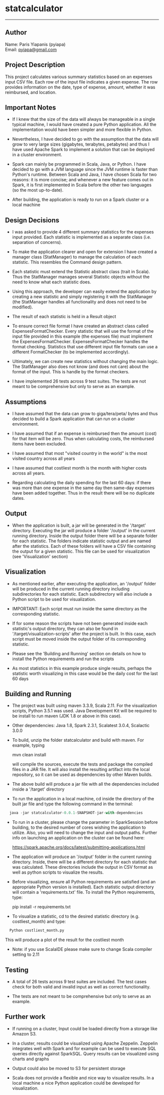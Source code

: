 # statcalculator #
- - - -

## Author ##

Name:  Paris Yiapanis (pyiapa)  
Email: pyiapa@gmail.com


## Project Description ##

This project calculates various summary statistics based on an expenses input CSV file.
Each row of the input file indicates a given expense. The row provides information on the date, 
type of expense, amount, whether it was reimbursed, and location.


## Important Notes ##

* If I knew that the size of the data will always be manageable in a single typical machine,
I would have created a pure Python application. All the implementation would have been simpler
and more flexible in Python.

* Nevertheless, I have decided to go with the assumption that the data will grow to very large 
sizes (gigabytes, terabytes, petabytes) and thus I have used Apache Spark to implement a solution
that can be deployed in a cluster environment.

* Spark can mainly be programmed in Scala, Java, or Python. I have decided to go with a JVM language
since the JVM runtime is faster than Python's runtime. Between Scala and Java, I have chosen Scala
for two reasons: it is more concise; and  whenever a new feature comes out in Spark,
it is first implemented in Scala before the other two languages (so the most up-to-date).

* After building, the application is ready to run on a Spark cluster or a local machine

## Design Decisions ##

* I was asked to provide 4 different summary statistics for the expenses input provided.
Each statistic is implemented as a separate class (i.e. separation of concerns).

* To make the application clearer and open for extension I have created a 
manager class (StatManager) to manage the calculation of each statistic. This resembles 
the Command design pattern.

* Each statistic must extend the Statistic abstract class (trait in Scala). 
Thus the StatManager manages several Statistic objects without the need to know what each statistic does.

* Using this approach, the developer can easily extend the application by creating a new statistic 
and simply registering it with the StatManager (the StatManager handles all functionality and does not need to be modified).

* The result of each statistic is held in a Result object

* To ensure correct file format I have created an abstract class called ExpensesFormatChecker. Every
statistic that will use the format of the input file provided in this example (the expenses file) must
implement the ExpensesFormatChecker. ExpensesFormatChecker handles the format checking. Statistics
that use different input file formats can use a different FormatChecker (to be implemented accordingly).

* Ultimately, we can create new statistics without changing the main logic. The StatManager also does
not know (and does not care) about the format of the input. This is handle by the format checkers.

* I have implemented 26 tests across 9 test suites. The tests are not meant to be comprehensive 
but only to serve as an example.

## Assumptions ##
 
 * I have assumed that the data can grow to giga/tera/peta/ bytes and thus decided to build a Spark application
 that can run on a cluster environment. 
 
 * I have assumed that if an expense is reimbursed then the amount (cost) for that item will be zero.
 Thus when calculating costs, the reimbursed items have been excluded.
 
 * I have assumed that most "visited country in the world" is the most visited country across all years
 
 * I have assumed that costliest month is the month with higher costs across all years.
 
 * Regarding calculating the daily spending for the last 60 days: if there was more than one expense in the same
 day then same-day expenses have been added together. Thus in the result there will be no duplicate dates.
 
## Output ##
 
 * When the application is built, a jar will be generated in the '/target' directory. Executing the jar will produce a folder '/output'
 in the current running directory. Inside the output folder there will be a separate folder for each 
 statistic. The folders indicate statistic output and are named after the statistics. Each of these folders will have 
 a CSV file containing the output for a given statistic. This file can be used for visualization (see 'Visualization' section)
 
## Visualization ##
 
 * As mentioned earlier, after executing the application, an '/output' folder will be produced in the
 current running directory including subdirectories for each statistic. Each subdirectory will also 
 include a Python script to be used for visualization. 
 
 * IMPORTANT: Each script must run inside the same directory
 as the corresponding statistic.
 
 * If for some reason the scripts have not been generated inside each statistic's output directory, they
 can also be found in '/target/visualization-scripts' after the project is built. In this case, each
 script must be moved inside the output folder of its corresponding statistic.
 
 * Please see the 'Building and Running' section on details on how to install the Python requirements and 
 run the scripts
 
 * As most statistics in this example produce single results, perhaps the statistic worth visualizing in
 this case would be the daily cost for the last 60 days
 
## Building and Running ##
 
* The project was built using maven 3.3.9, Scala 2.11.
For the visualization scripts, Python 3.5.1 was used. Java Development Kit will be 
required to be install to run maven (JDK 1.8 or above in this case).

* Other dependencies: Java 1.8, Spark 2.3.1, Scalatest 3.0.4, Scalactic 3.0.0

* To build, unzip the folder statcalculator and build with maven. For example, typing

  mvn clean install

  will compile the sources, execute the tests and package the compiled files in a JAR file. 
  It will also install the resulting artifact into the local repository, so it can be used 
  as dependencies by other Maven builds.

* The above build will produce a jar file with all the dependencies included inside a '/target' directory

* To run the application in a local machine, cd inside the directory of the built jar file and type the
following command in the terminal:

```scala
  java -jar statcalculator-0.0.1-SNAPSHOT-jar-with-dependencies
```

* To run in a cluster, please change the parameter in SparkSession before building,
to the desired number of cores wishing the application to utilize. Also, you will need to
change the input and output paths. Further info on launching an application on the cluster can be found here:

  https://spark.apache.org/docs/latest/submitting-applications.html

* The application will produce an '/output' folder in the current running directory. Inside, there will
be a different directory for each statistic that was calculated. These directories include the output 
in CSV format as well as python scripts to visualize the results.

* Before visualizing, ensure all Python requirements are satisfied (and an appropriate Python version
is installed). Each statistic output directory will contain a 'requirements.txt' file.
To install the Python requirements, type:

  pip install -r requirements.txt

* To visualize a statistic, cd to the desired statistic directory (e.g. costliest_month) and type:

```python
  Python costliest_month.py
  ```

  This will produce a plot of the result for the costliest month

* Note: if you use ScalaIDE please make sure to change Scala compiler setting to 2.11

## Testing ##
 
* A total of 26 tests across 9 test suites are included. The test cases check for both valid and invalid input
  as well as correct functionality.
  
* The tests are not meant to be comprehensive but only to serve as an example. 

## Further work ##

* If running on a cluster, Input could be loaded directly from a storage like Amazon S3.

* In a cluster, results could be visualized using Apache Zeppelin. Zeppelin integrates well with Spark
and for example can be used to execute SQL queries directly against SparkSQL. Query results can be visualized
using charts and graphs

* Output could also be moved to S3 for persistent storage

* Scala does not provide a flexible and nice way to visualize results. In a local machine a nice
Python application could be developed for visualization.